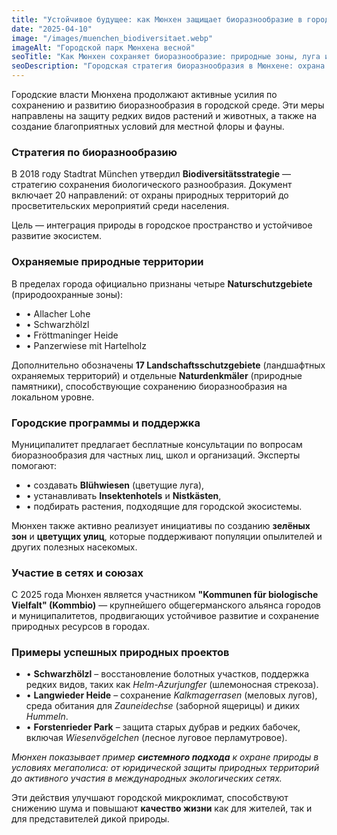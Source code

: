 ```yaml
---
title: "Устойчивое будущее: как Мюнхен защищает биоразнообразие в городе"
date: "2025-04-10"
image: "/images/muenchen_biodiversitaet.webp"
imageAlt: "Городской парк Мюнхена весной"
seoTitle: "Как Мюнхен сохраняет биоразнообразие: природные зоны, луга и насекомые"
seoDescription: "Городская стратегия биоразнообразия в Мюнхене: охрана природы, цветущие луга, поддержка насекомых и участие в союзах устойчивого развития."
---
```


Городские власти Мюнхена продолжают активные усилия по сохранению и развитию биоразнообразия в городской среде. Эти меры направлены на защиту редких видов растений и животных, а также на создание благоприятных условий для местной флоры и фауны.

### Стратегия по биоразнообразию
В 2018 году Stadtrat München утвердил **Biodiversitätsstrategie** — стратегию сохранения биологического разнообразия. Документ включает 20 направлений: от охраны природных территорий до просветительских мероприятий среди населения. 

Цель — интеграция природы в городское пространство и устойчивое развитие экосистем.

### Охраняемые природные территории
В пределах города официально признаны четыре **Naturschutzgebiete** (природоохранные зоны):

- • Allacher Lohe
- • Schwarzhölzl
- • Fröttmaninger Heide
- • Panzerwiese mit Hartelholz

Дополнительно обозначены **17 Landschaftsschutzgebiete** (ландшафтных охраняемых территорий) и отдельные **Naturdenkmäler** (природные памятники), способствующие сохранению биоразнообразия на локальном уровне.

### Городские программы и поддержка
Муниципалитет предлагает бесплатные консультации по вопросам биоразнообразия для частных лиц, школ и организаций. Эксперты помогают:

- • создавать **Blühwiesen** (цветущие луга),
- • устанавливать **Insektenhotels** и **Nistkästen**,
- • подбирать растения, подходящие для городской экосистемы.

Мюнхен также активно реализует инициативы по созданию **зелёных зон** и **цветущих улиц**, которые поддерживают популяции опылителей и других полезных насекомых.

### Участие в сетях и союзах
С 2025 года Мюнхен является участником **"Kommunen für biologische Vielfalt" (Kommbio)** — крупнейшего общегерманского альянса городов и муниципалитетов, продвигающих устойчивое развитие и сохранение природных ресурсов в городах.

### Примеры успешных природных проектов
- • **Schwarzhölzl** – восстановление болотных участков, поддержка редких видов, таких как *Helm-Azurjungfer* (шлемоносная стрекоза).
- • **Langwieder Heide** – сохранение *Kalkmagerrasen* (меловых лугов), среда обитания для *Zauneidechse* (заборной ящерицы) и диких *Hummeln*.
- • **Forstenrieder Park** – защита старых дубрав и редких бабочек, включая *Wiesenvögelchen* (лесное луговое перламутровое).


_Мюнхен показывает пример **системного подхода**  к охране природы в условиях мегаполиса: от юридической защиты природных территорий до активного участия в международных экологических сетях._

Эти действия улучшают городской микроклимат, способствуют снижению шума и повышают **качество жизни** как для жителей, так и для представителей дикой природы.
